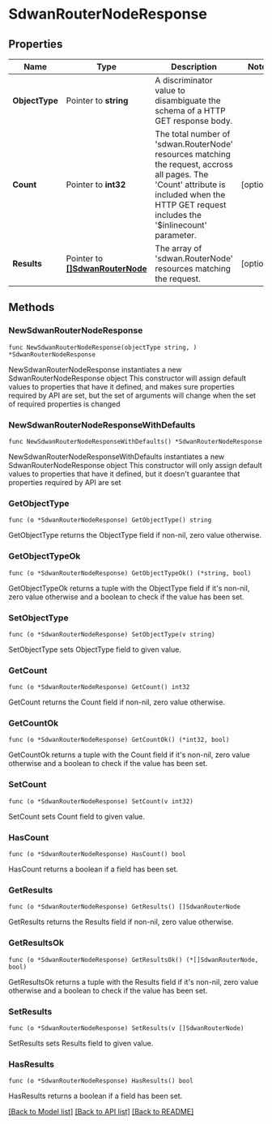# SdwanRouterNodeResponse

## Properties

Name | Type | Description | Notes
------------ | ------------- | ------------- | -------------
**ObjectType** | Pointer to **string** | A discriminator value to disambiguate the schema of a HTTP GET response body. | 
**Count** | Pointer to **int32** | The total number of &#39;sdwan.RouterNode&#39; resources matching the request, accross all pages. The &#39;Count&#39; attribute is included when the HTTP GET request includes the &#39;$inlinecount&#39; parameter. | [optional] 
**Results** | Pointer to [**[]SdwanRouterNode**](sdwan.RouterNode.md) | The array of &#39;sdwan.RouterNode&#39; resources matching the request. | [optional] 

## Methods

### NewSdwanRouterNodeResponse

`func NewSdwanRouterNodeResponse(objectType string, ) *SdwanRouterNodeResponse`

NewSdwanRouterNodeResponse instantiates a new SdwanRouterNodeResponse object
This constructor will assign default values to properties that have it defined,
and makes sure properties required by API are set, but the set of arguments
will change when the set of required properties is changed

### NewSdwanRouterNodeResponseWithDefaults

`func NewSdwanRouterNodeResponseWithDefaults() *SdwanRouterNodeResponse`

NewSdwanRouterNodeResponseWithDefaults instantiates a new SdwanRouterNodeResponse object
This constructor will only assign default values to properties that have it defined,
but it doesn't guarantee that properties required by API are set

### GetObjectType

`func (o *SdwanRouterNodeResponse) GetObjectType() string`

GetObjectType returns the ObjectType field if non-nil, zero value otherwise.

### GetObjectTypeOk

`func (o *SdwanRouterNodeResponse) GetObjectTypeOk() (*string, bool)`

GetObjectTypeOk returns a tuple with the ObjectType field if it's non-nil, zero value otherwise
and a boolean to check if the value has been set.

### SetObjectType

`func (o *SdwanRouterNodeResponse) SetObjectType(v string)`

SetObjectType sets ObjectType field to given value.


### GetCount

`func (o *SdwanRouterNodeResponse) GetCount() int32`

GetCount returns the Count field if non-nil, zero value otherwise.

### GetCountOk

`func (o *SdwanRouterNodeResponse) GetCountOk() (*int32, bool)`

GetCountOk returns a tuple with the Count field if it's non-nil, zero value otherwise
and a boolean to check if the value has been set.

### SetCount

`func (o *SdwanRouterNodeResponse) SetCount(v int32)`

SetCount sets Count field to given value.

### HasCount

`func (o *SdwanRouterNodeResponse) HasCount() bool`

HasCount returns a boolean if a field has been set.

### GetResults

`func (o *SdwanRouterNodeResponse) GetResults() []SdwanRouterNode`

GetResults returns the Results field if non-nil, zero value otherwise.

### GetResultsOk

`func (o *SdwanRouterNodeResponse) GetResultsOk() (*[]SdwanRouterNode, bool)`

GetResultsOk returns a tuple with the Results field if it's non-nil, zero value otherwise
and a boolean to check if the value has been set.

### SetResults

`func (o *SdwanRouterNodeResponse) SetResults(v []SdwanRouterNode)`

SetResults sets Results field to given value.

### HasResults

`func (o *SdwanRouterNodeResponse) HasResults() bool`

HasResults returns a boolean if a field has been set.


[[Back to Model list]](../README.md#documentation-for-models) [[Back to API list]](../README.md#documentation-for-api-endpoints) [[Back to README]](../README.md)


